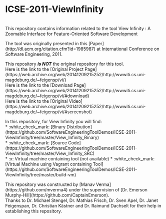 # ICSE-2011-ViewInfinity
<br>
This repository contains information related to the tool View Infinity : A Zoomable Interface
for Feature-Oriented Software Development
<p>
The tool was originally presented in this [Paper](http://dl.acm.org/citation.cfm?id=1985987) at International Conference on Software Engineering, 2011.
<p>
This repository <b><i>is NOT</i></b> the original repository for this tool.<br>
Here is the link to the [Original Project Page] (https://web.archive.org/web/20141209215252/http://wwwiti.cs.uni-magdeburg.de/~feigensp/vi/)<br>
Here is the link to the [Download Page] (https://web.archive.org/web/20141209215252/http://wwwiti.cs.uni-magdeburg.de/~feigensp/vi/#download)<br>
Here is the link to the [Original Video] (https://web.archive.org/web/20141209215252/http://wwwiti.cs.uni-magdeburg.de/~feigensp/vi/#screenshot)<br>
<p>
In this repository, for View Infinity you will find:<br>
* :white_check_mark: [Binary Distribution](https://github.com/SoftwareEngineeringToolDemos/ICSE-2011-ViewInfinity/tree/master/View_Infinity_Binary)<br>
* :white_check_mark: [Source Code](https://github.com/SoftwareEngineeringToolDemos/ICSE-2011-ViewInfinity/tree/master/View_Infinity_SRC)<br>
* :x: Virtual machine containing tool (not available)
* :white_check_mark: [Virtual Machine using Vagrant containing Tool] (https://github.com/SoftwareEngineeringToolDemos/ICSE-2011-ViewInfinity/tree/master/build-vm)<br>

<p>
This repository was constructed by [Manav Verma](https://github.com/mverma4) under the supervision of [Dr. Emerson Murphy-Hill](https://github.com/CaptainEmerson).<br>
Thanks to Dr. Michael Stengel, Dr. Mathias Frisch, Dr. Sven Apel, Dr. Janet Feigenspan, Dr. Christian Kästner and Dr. Raimund Dachselt for their help in establishing this repository.
